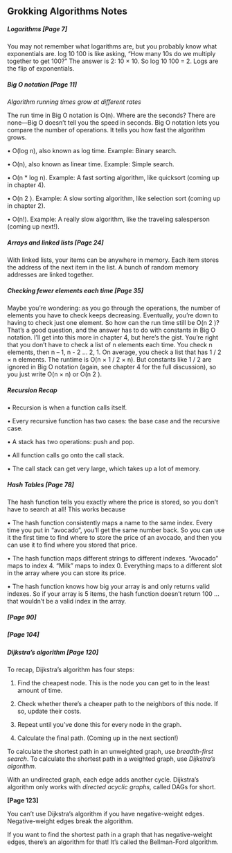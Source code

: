 ## Grokking Algorithms Notes

##### Logarithms [Page 7]

You may not remember what logarithms are, but you probably know what
exponentials are. log 10 100 is like asking, “How many 10s do we multiply
together to get 100?” The answer is 2: 10 × 10. So log 10 100 = 2. Logs are the flip of exponentials.



##### Big O notation [Page 11]

*Algorithm running times grow at different rates*

The run time in Big O notation is O(n). Where are the seconds? There are none—Big O doesn’t tell you the speed in seconds. Big O notation lets you compare the number of operations. It tells you how fast the algorithm grows.

• O(log n), also known as log time. Example: Binary search.

• O(n), also known as linear time. Example: Simple search.

• O(n * log n). Example: A fast sorting algorithm, like quicksort
(coming up in chapter 4).

• O(n 2 ). Example: A slow sorting algorithm, like selection sort
(coming up in chapter 2).

• O(n!). Example: A really slow algorithm, like the traveling
salesperson (coming up next!).



##### Arrays and linked lists [Page 24]

With linked lists, your items can be anywhere in memory. Each item stores the address of the next item in the list. A bunch of random memory addresses are linked together.



##### Checking fewer elements each time [Page 35]

Maybe you’re wondering: as you go through the operations, the number
of elements you have to check keeps decreasing. Eventually, you’re down
to having to check just one element. So how can the run time still be
O(n 2 )? That’s a good question, and the answer has to do with constants
in Big O notation. I’ll get into this more in chapter 4, but here’s the gist.
You’re right that you don’t have to check a list of n elements each time.
You check n elements, then n – 1, n - 2 ... 2, 1. On average, you check a
list that has 1 / 2 × n elements. The runtime is O(n × 1 / 2 × n). But constants like 1 / 2 are ignored in Big O notation (again, see chapter 4 for the full discussion), so you just write O(n × n) or O(n 2 ).



##### Recursion Recap

• Recursion is when a function calls itself.

• Every recursive function has two cases: the base case
and the recursive case.

• A stack has two operations: push and pop.

• All function calls go onto the call stack.

• The call stack can get very large, which takes up a lot of memory.



##### Hash Tables [Page 78]

The hash function tells you exactly where the price is stored, so you
don’t have to search at all! This works because

• The hash function consistently maps a name to the same index. Every
time you put in “avocado”, you’ll get the same number back. So you
can use it the first time to find where to store the price of an avocado,
and then you can use it to find where you stored that price.

• The hash function maps different strings to different indexes.
“Avocado” maps to index 4. “Milk” maps to index 0. Everything maps
to a different slot in the array where you can store its price.

• The hash function knows how big your array is and only returns valid
indexes. So if your array is 5 items, the hash function doesn’t return
100 ... that wouldn’t be a valid index in the array.

##### [Page 90]

##### [Page 104]

##### Dijkstra’s algorithm [Page 120]

To recap, Dijkstra’s algorithm has four steps:

1. Find the cheapest node. This is the node you can get to in the least
amount of time.

2. Check whether there’s a cheaper path to the neighbors of this node.
If so, update their costs.

3. Repeat until you’ve done this for every node in the graph.

4. Calculate the final path. (Coming up in the next section!)

To calculate the shortest path in an unweighted graph, use *breadth-first*
*search*. To calculate the shortest path in a weighted graph, use *Dijkstra’s*
*algorithm*.



With an undirected graph, each edge adds another cycle.
Dijkstra’s algorithm only works with *directed acyclic graphs,*
called DAGs for short.



**[Page 123]**



You can’t use Dijkstra’s algorithm if you have negative-weight edges. Negative-weight edges break the algorithm.

If you want to find the shortest path in a graph that has negative-weight edges, there’s an algorithm for that! It’s called the Bellman-Ford algorithm.
